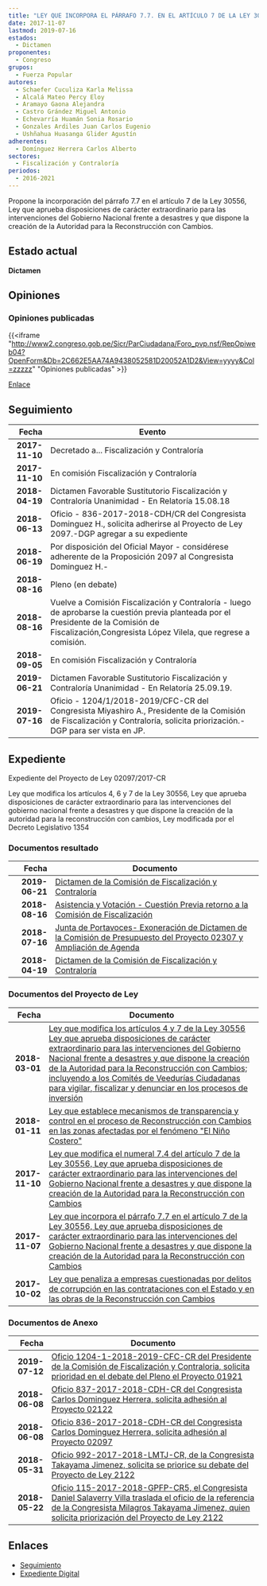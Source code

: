 ```yaml
---
title: "LEY QUE INCORPORA EL PÁRRAFO 7.7. EN EL ARTÍCULO 7 DE LA LEY 30556, LEY QUE APRUEBA DISPOSICIONES DE CARÁCTER EXTRAORDINARIO PARA LAS INTERVENCIONES DEL GOBIERNO NACIONAL FRENTE A DESASTRES Y QUE DISPONE LA CREACIÓN DE LA AUTORIDAD PARA LA RECONSTRUCCIÓN CON CAMBIOS"
date: 2017-11-07
lastmod: 2019-07-16
estados: 
  - Dictamen
proponentes: 
  - Congreso
grupos: 
  - Fuerza Popular
autores: 
  - Schaefer Cuculiza Karla Melissa
  - Alcalá Mateo Percy Eloy
  - Aramayo Gaona Alejandra
  - Castro Grández Miguel Antonio
  - Echevarría Huamán Sonia Rosario
  - Gonzales Ardiles Juan Carlos Eugenio
  - Ushñahua Huasanga Glider Agustín
adherentes: 
  - Domínguez Herrera Carlos Alberto
sectores: 
  - Fiscalización y Contraloría
periodos: 
  - 2016-2021
---
```


Propone la incorporación del párrafo 7.7 en el artículo 7 de la Ley 30556, Ley que aprueba disposiciones de carácter extraordinario para las intervenciones del Gobierno Nacional frente a desastres y que dispone la creación de la Autoridad para la Reconstrucción con Cambios.


## Estado actual

**Dictamen**

## Opiniones

### Opiniones publicadas

{{<iframe "http://www2.congreso.gob.pe/Sicr/ParCiudadana/Foro_pvp.nsf/RepOpiweb04?OpenForm&Db=2C662E5AA74A9438052581D20052A1D2&View=yyyy&Col=zzzzz" "Opiniones publicadas" >}}

[Enlace](http://www2.congreso.gob.pe/Sicr/ParCiudadana/Foro_pvp.nsf/RepOpiweb04?OpenForm&Db=2C662E5AA74A9438052581D20052A1D2&View=yyyy&Col=zzzzz)

## Seguimiento

| Fecha | Evento |
|------:|--------|
| **2017-11-10** | Decretado a... Fiscalización y Contraloría|
| **2017-11-10** | En comisión Fiscalización y Contraloría|
| **2018-04-19** | Dictamen Favorable Sustitutorio Fiscalización y Contraloría Unanimidad - En Relatoría 15.08.18|
| **2018-06-13** | Oficio - 836-2017-2018-CDH/CR del Congresista Dominguez H., solicita adherirse al Proyecto de Ley 2097.-DGP agregar a su expediente|
| **2018-06-19** | Por disposición del Oficial Mayor - considérese adherente de la Proposición 2097 al Congresista Dominguez H.-|
| **2018-08-16** | Pleno (en debate)|
| **2018-08-16** | Vuelve a Comisión Fiscalización y Contraloría - luego de aprobarse la cuestión previa planteada por el Presidente de la Comisión de Fiscalización,Congresista López Vilela, que regrese a comisión.|
| **2018-09-05** | En comisión Fiscalización y Contraloría|
| **2019-06-21** | Dictamen Favorable Sustitutorio Fiscalización y Contraloría Unanimidad - En Relatoría 25.09.19.|
| **2019-07-16** | Oficio - 1204/1/2018-2019/CFC-CR del Congresista Miyashiro A., Presidente de la Comisión de Fiscalización y Contraloría, solicita priorización.-DGP para ser vista en JP.|


## Expediente

Expediente del Proyecto de Ley 02097/2017-CR

Ley que modifica los artículos 4, 6 y 7 de la Ley 30556, Ley que aprueba disposiciones de carácter extraordinario para las intervenciones del gobierno nacional frente a desastres y que dispone la creación de la autoridad para la reconstrucción con cambios, Ley modificada por el Decreto Legislativo 1354


### Documentos resultado

| Fecha | Documento |
|------:|--------|
| **2019-06-21** | [Dictamen de la Comisión de Fiscalización y Contraloría](http://www.leyes.congreso.gob.pe/Documentos/2016_2021/Dictamenes/Proyectos_de_Ley/01921DC12MAY20190621.pdf) |
| **2018-08-16** | [Asistencia y Votación - Cuestión Previa retorno a la Comisión de Fiscalización](http://www.leyes.congreso.gob.pe/Documentos/2016_2021/Asistencia_y_Votacion/Proyectos_de_Ley/AVCP0192120180816.pdf) |
| **2018-07-16** | [Junta de Portavoces- Exoneración de Dictamen de la Comisión de Presupuesto del Proyecto 02307 y Ampliación de Agenda](http://www.leyes.congreso.gob.pe/Documentos/2016_2021/Acuerdos/Junta_Portavoces/AJP0192120180816.pdf) |
| **2018-04-19** | [Dictamen de la Comisión de Fiscalización y Contraloría](http://www.leyes.congreso.gob.pe/Documentos/2016_2021/Dictamenes/Proyectos_de_Ley/01921DC12MAY20180419..pdf) |

### Documentos del Proyecto de Ley

| Fecha | Documento |
|------:|--------|
| **2018-03-01** | [Ley que modifica los artículos 4 y 7 de la Ley 30556 Ley que aprueba disposiciones de carácter extraordinario para las intervenciones del Gobierno Nacional frente a desastres y que dispone la creación de la Autoridad para la Reconstrucción con Cambios; incluyendo a los Comités de Veedurías Ciudadanas para vigilar, fiscalizar y denunciar en los procesos de inversión](http://www.leyes.congreso.gob.pe/Documentos/2016_2021/Proyectos_de_Ley_y_de_Resoluciones_Legislativas/PL0247720180301.pdf) |
| **2018-01-11** | [Ley que establece mecanismos de transparencia y control en el proceso de Reconstrucción con Cambios en las zonas afectadas por el fenómeno "El Niño Costero"](http://www.leyes.congreso.gob.pe/Documentos/2016_2021/Proyectos_de_Ley_y_de_Resoluciones_Legislativas/PL0230720180111.PDF) |
| **2017-11-10** | [Ley que modifica el numeral 7.4 del artículo 7 de la Ley 30556, Ley que aprueba disposiciones de carácter extraordinario para las intervenciones del Gobierno Nacional frente a desastres y que dispone la creación de la Autoridad para la Reconstrucción con Cambios](http://www.leyes.congreso.gob.pe/Documentos/2016_2021/Proyectos_de_Ley_y_de_Resoluciones_Legislativas/PL0212220171110..pdf) |
| **2017-11-07** | [Ley que incorpora el párrafo 7.7 en el artículo 7 de la Ley 30556, Ley que aprueba disposiciones de carácter extraordinario para las intervenciones del Gobierno Nacional frente a desastres y que dispone la creación de la Autoridad para la Reconstrucción con Cambios](http://www.leyes.congreso.gob.pe/Documentos/2016_2021/Proyectos_de_Ley_y_de_Resoluciones_Legislativas/PL0209420171107.pdf) |
| **2017-10-02** | [Ley que penaliza a empresas cuestionadas por delitos de corrupción en las contrataciones con el Estado y en las obras de la Reconstrucción con Cambios](http://www.leyes.congreso.gob.pe/Documentos/2016_2021/Proyectos_de_Ley_y_de_Resoluciones_Legislativas/PL0192120171002..pdf) |

### Documentos de Anexo

| Fecha | Documento |
|------:|--------|
| **2019-07-12** | [Oficio 1204-1-2018-2019-CFC-CR del Presidente de la Comisión de Fiscalización y Contraloria, solicita prioridad en el debate del Pleno el Proyecto 01921](http://www.leyes.congreso.gob.pe/Documentos/2016_2021/Oficios/Comisiones_Ordinarias/OFICIO-1204-1-2018-2019-CFC-CR.pdf) |
| **2018-06-08** | [Oficio 837-2017-2018-CDH-CR del Congresista Carlos Dominguez Herrera, solicita adhesión al Proyecto 02122](http://www.leyes.congreso.gob.pe/Documentos/2016_2021/Oficios/Congresistas/OFICIO-837-2017-2018-CDH-CR.pdf) |
| **2018-06-08** | [Oficio 836-2017-2018-CDH-CR del Congresista Carlos Dominguez Herrera, solicita adhesión al Proyecto 02097](http://www.leyes.congreso.gob.pe/Documentos/2016_2021/Oficios/Congresistas/OFICIO-836-2018-CDH-CR.pdf) |
| **2018-05-31** | [Oficio 992-2017-2018-LMTJ-CR, de la Congresista Takayama Jimenez, solicita se priorice su debate del Proyecto de Ley 2122](http://www.leyes.congreso.gob.pe/Documentos/2016_2021/Oficios/Congresistas/OFICIO-992-2017-2018-LMTJ-CR.pdf) |
| **2018-05-22** | [Oficio 115-2017-2018-GPFP-CR5, el Congresista Daniel Salaverry Villa traslada el oficio de la referencia de la Congresista Milagros Takayama Jimenez, quien solicita priorización del Proyecto de Ley 2122](http://www.leyes.congreso.gob.pe/Documentos/2016_2021/Oficios/Grupos_Parlamentarios/OFICIO-115-2017-2018-GPFP-CR.pdf) |

## Enlaces 

- [Seguimiento](http://www2.congreso.gob.pe/Sicr/TraDocEstProc/CLProLey2016.nsf/f7fff46988ca05b1052578e100829cc7/1c760cbcca7b7a35052581d2006edb56?OpenDocument)
- [Expediente Digital](http://www2.congreso.gob.pe/Sicr/TraDocEstProc/CLProLey2016.nsf/f7fff46988ca05b1052578e100829cc7/1c760cbcca7b7a35052581d2006edb56?OpenDocument&Click=05257FB7005EB655.eb71d0cf91d8294e05256cdf006b5706/$Body/0.1C6C)
